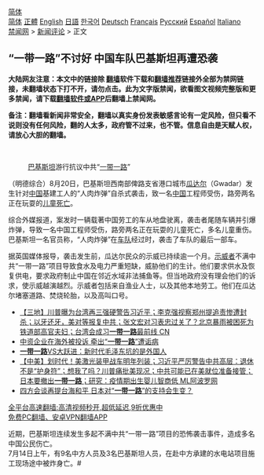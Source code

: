  <!-- 面包屑导航 --> <div class="breadcrumb"><!-- GTranslate: https://gtranslate.io/ -->  <div class="switcher notranslate">  <div class="selected">  <a href="#" onclick="return false;"> 简体</a>  </div>  <div class="option">  <a href="https://www.bannedbook.org" onclick="doGTranslate('zh-CN|zh-CN');jQuery('div.switcher div.selected a').html(jQuery(this).html());return false;" title="简体中文" class="nturl selected"> 简体</a>  <a href="https://www.bannedbook.org/zh-tw/" onclick="doGTranslate('zh-CN|zh-TW');jQuery('div.switcher div.selected a').html(jQuery(this).html());return false;" title="繁體中文" class="nturl"> 正體</a>  <a href="https://www.bannedbook.org/en/" onclick="doGTranslate('zh-CN|en');jQuery('div.switcher div.selected a').html(jQuery(this).html());return false;" title="English" class="nturl"> English</a>  <a href="https://www.bannedbook.org/ja/" onclick="doGTranslate('zh-CN|ja');jQuery('div.switcher div.selected a').html(jQuery(this).html());return false;" title="日本語" class="nturl"> 日語</a>  <a href="https://www.bannedbook.org/ko/" onclick="doGTranslate('zh-CN|ko');jQuery('div.switcher div.selected a').html(jQuery(this).html());return false;" title="한국어" class="nturl"> 한국어</a>  <a href="https://www.bannedbook.org/de/" onclick="doGTranslate('zh-CN|de');jQuery('div.switcher div.selected a').html(jQuery(this).html());return false;" title="Deutsch" class="nturl"> Deutsch</a>  <a href="https://www.bannedbook.org/fr/" onclick="doGTranslate('zh-CN|fr');jQuery('div.switcher div.selected a').html(jQuery(this).html());return false;" title="Français" class="nturl"> Français</a>  <a href="https://www.bannedbook.org/ru/" onclick="doGTranslate('zh-CN|ru');jQuery('div.switcher div.selected a').html(jQuery(this).html());return false;" title="Русский" class="nturl"> Русский</a>  <a href="https://www.bannedbook.org/es/" onclick="doGTranslate('zh-CN|es');jQuery('div.switcher div.selected a').html(jQuery(this).html());return false;" title="Español" class="nturl"> Español</a>  <a href="https://www.bannedbook.org/it/" onclick="doGTranslate('zh-CN|it');jQuery('div.switcher div.selected a').html(jQuery(this).html());return false;" title="Italiano" class="nturl"> Italiano</a>  </div>  </div>      <div class='breadcrumb-sub'><!-- Breadcrumb NavXT 6.3.0 --> <a href="https://www.bannedbook.org/" class="home">禁闻网</a> &gt; <a href="https://www.bannedbook.org/bnews/comments/" class="category">新闻评论</a> &gt; 正文</div></div><h2>“一带一路”不讨好 中国车队巴基斯坦再遭恐袭</h2> <p class="notice"><b>大陆网友注意：本文中的链接除 <a href="https://github.com/bannedbook/fanqiang" >翻墙</a>软件下载和<a href="https://github.com/killgcd/justmysocks/blob/master/README.md">翻墙推荐</a>链接外全部为禁网链接，未翻墙状态下打不开，请勿点击。此为文字版禁闻，欲看图文视频完整版和更多禁闻，请下载<a href="https://github.com/bannedbook/fanqiang">翻墙软件或APP</a>后翻墙上禁闻网。</p><p>备注：翻墙看新闻非常安全，翻墙以真实身份发表敏感言论有一定风险，但只看不说则没有任何风险，翻的人太多，政府管不过来，也不管。信息自由是天赋人权，请放心大胆的翻墙。</b></p>  <div class="entry"> <br /> <figure><a href="https://i0.wp.com/upload-images-bucket-v64rleca837do.s3.eu-west-1.amazonaws.com/wp-content/uploads/2021/08/21064403/Screen-Shot-2021-08-21-at-4.49.13-pm.png?fit=565%2C351&#038;ssl=1" data-caption="巴基斯坦游行抗议中共“一带一路”"></a><figcaption class="wp-caption-text"><a href="https://www.bannedbook.org/bnews/tag/%e5%b7%b4%e5%9f%ba%e6%96%af%e5%9d%a6/" class="st_tag internal_tag" rel="tag" title="标签 巴基斯坦 下的日志">巴基斯坦</a>游行抗议中共“<a href="https://www.bannedbook.org/bnews/tag/%e4%b8%80%e5%b8%a6%e4%b8%80%e8%b7%af/" class="st_tag internal_tag" rel="tag" title="标签 一带一路 下的日志">一带一路</a>”</figcaption></figure> <p>（明德综合）8月20日，巴基斯坦西南部俾路支省港口城市<a href="https://www.bannedbook.org/bnews/tag/%E7%93%9C%E8%BE%BE%E5%B0%94/" class="st_tag internal_tag" rel="tag" title="标签 瓜达尔 下的日志">瓜达尔</a>（Gwadar）发生针对<span class='wp_keywordlink_affiliate'><a href="https://www.bannedbook.org/" title="中国" target="_blank">中国</a></span>基建工人的“人肉炸弹”自杀式袭击，致一名<a href="https://www.bannedbook.org/bnews/tag/%E4%B8%AD%E5%9B%BD/" class="st_tag internal_tag" rel="tag" title="标签 中国 下的日志">中国</a>工程师受伤，路旁两名正在玩耍的<a href="https://www.bannedbook.org/bnews/tag/%E5%84%BF%E7%AB%A5%E6%AD%BB%E4%BA%A1/" class="st_tag internal_tag" rel="tag" title="标签 儿童死亡 下的日志">儿童死亡</a>。</p> <p>综合外媒报道，案发时一辆载著中国劳工的车从地盘驶离，袭击者尾随车辆并引爆炸弹，导致一名中国工程师受伤，路旁两名正在玩耍的儿童死亡，多名儿童重伤。巴基斯坦一名官员称，“人肉炸弹”在<a href="https://www.bannedbook.org/bnews/tag/%E8%BD%A6%E9%98%9F/" class="st_tag internal_tag" rel="tag" title="标签 车队 下的日志">车队</a>经过时，袭击了车队的最后一部车。</p>  <p>据英国媒体报导，袭击发生前，瓜达尔民众的示威已持续逾一个月。<a href="https://www.bannedbook.org/bnews/tag/%E7%A4%BA%E5%A8%81%E8%80%85/" class="st_tag internal_tag" rel="tag" title="标签 示威者 下的日志">示威者</a>不满中共“一带一路”项目导致食水及电力严重短缺，威胁他们的生计。他们要求供水及恢复供电，要求政府制止中国在邻近水域非法捕鱼等。但当地政府没有理会他们的诉求，使示威越演越烈。示威者包括来自渔业人士，以及其他本地劳工。他们在瓜达尔堵塞道路、焚烧轮胎，以及高叫口号。</p> <ul class='op-related-articles' title='相关阅读'> <li><a href='https://www.bannedbook.org/bnews/bannedvideo/20210820/1609549.html' target='_blank'>【三地】川普曝为台湾再三强硬警告习近平；李克强视察郑州提追责惨遭封杀；以牙还牙，美对等报复中共；张文宏对习表忠过关了？北京暴雨被困死为铁道部高官夫妇；台湾会成习<b>一带一路</b>最前线 CN</a></li> <li><a href='https://www.bannedbook.org/bnews/comments/20210819/1608748.html' target='_blank'>中资企业在海外被投诉 牵出“<b>一带一路</b>”遭诟病</a></li> <li><a href='https://www.bannedbook.org/bnews/comments/20210815/1606779.html' target='_blank'><b>一带一路</b>VS大跃进：新时代毛泽东坑的是外国人</a></li> <li><a href='https://www.bannedbook.org/bnews/bannedvideo/20210814/1606364.html' target='_blank'>【中美】划时代！美激光装甲战车明年列装；习近平严厉警告中共高层：退休不是“护身符”；想我了吗？川普痛批美现况；中共可能已在美就位准备接管；日本要撤出<b>一带一路</b>；研究：疫情期出生婴儿智商低  ML阿波罗网</a></li> <li><a href='https://www.bannedbook.org/bnews/headline/20210813/1605871.html' target='_blank'>四方会谈再提台海和平 日本对“<b>一带一路</b>”的支持会生变？</a></li> </ul> <p class="texttj"> <a href="https://github.com/bannedbook/fanqiang/wiki/V2ray%E6%9C%BA%E5%9C%BA" target="_blank">全平台高速翻墙:高清视频秒开,超低延迟,9折优惠中</a><br/> <a href="https://github.com/bannedbook/fanqiang/wiki/%E7%A6%81%E9%97%BB%E7%BD%91%E5%AE%89%E5%8D%93%E7%BF%BB%E5%A2%99%E6%96%B0%E9%97%BBAPP" target="_blank">免费PC翻墙、安卓VPN翻墙APP</a></p> <p>近期，巴基斯坦连续发生多起不满中共“一带一路”项目的恐怖袭击事件，造成多名中国公民伤亡。<br /> 7月14日上午，有9名中方人员及3名巴基斯坦人员，在赴中方承建的水电站项目施工现场途中被炸身亡。#</p><a name='sharetosocial'></a>  <div style="margin-bottom:5px;padding-bottom:5px;clear:both"> <div id="archive-pix-1" class="banner-ads"> <!-- AuctionX Display platform tag START --> <div id="26318x728x90x621x_ADSLOT2" clicktrack="%%CLICK_URL_ESC%%"></div> <!-- AuctionX Display platform tag END --> </div> <div id="archive-pix-2" class="banner-ads"> <!-- AuctionX Display platform tag START --> <div id="26315x300x250x621x_ADSLOT2" clicktrack="%%CLICK_URL_ESC%%"></div> <!-- AuctionX Display platform tag END --> </div> </div>  <div id="archive-pix-1" class="banner-ads"> <!-- AuctionX Display platform tag START --> <div id="26318x728x90x621x_ADSLOT3" clicktrack="%%CLICK_URL_ESC%%"></div> <!-- AuctionX Display platform tag END --> </div> </div><!--END ENTRY--> 